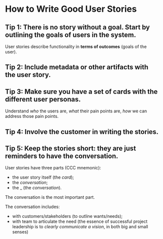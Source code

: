 How to Write Good User Stories
==============================

Tip 1: There is no story without a goal. Start by outlining the goals of users in the system.
---------------------------------------------------------------------------------------------

User stories describe functionality in **terms of outcomes** (goals of the user).

Tip 2: Include metadata or other artifacts with the user story.
---------------------------------------------------------------

Tip 3: Make sure you have a set of cards with the different user personas.
--------------------------------------------------------------------------

Understand *who* the users are, *what* their pain points are, *how* we can address those pain points.

Tip 4: Involve the customer in writing the stories.
---------------------------------------------------

Tip 5: Keep the stories short: they are just reminders to have the conversation.
--------------------------------------------------------------------------------

User stories have three parts (CCC mnemonic):

- the user story itself (the *card*);
- the *conversation*;
- the _ (the *conversation*).

The conversation is the most important part.

The conversation includes:

- with customers/stakeholders (to outline wants/needs);
- with team to articulate the need (the essence of successful project leadership is to *clearly communicate a vision*, in both big and small senses)

